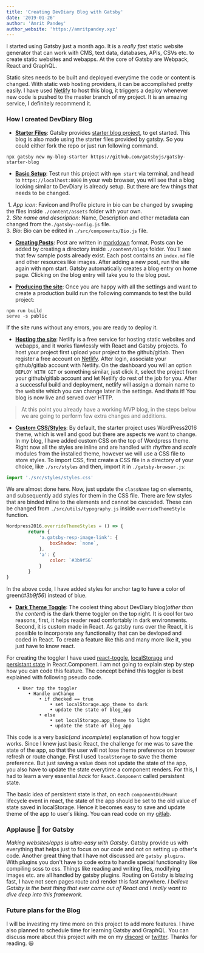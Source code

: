 ```yaml
---
title: 'Creating DevDiary Blog with Gatsby'
date: '2019-01-26'
author: 'Amrit Pandey'
author_website: 'https://amritpandey.xyz'
---
```


I started using Gatsby just a month ago. It is a *really fast* static website generator that can work with CMS, text data, databases, APIs, CSVs etc. to create static websites and  webapps. At the core of Gatsby are Webpack, React and GraphQL.

Static sites needs to be built and deployed everytime the code or content is changed. With static web hosting providers, it can be accomplished pretty easily. I have used [Netlify](https://www.netlify.com/) to host this blog, it triggers a deploy whenever new code is pushed to the master branch of my project. It is an amazing service, I definitely recommend it. 

### How I created DevDiary Blog

- <u>**Starter Files**</u>: Gatsby provides [starter blog project](https://github.com/gatsbyjs/gatsby-starter-blog), to get started. This blog is also made using the starter files provided by gatsby. So you could either fork the repo or just run following command.

```
npx gatsby new my-blog-starter https://github.com/gatsbyjs/gatsby-starter-blog
```

- <u>**Basic Setup**</u>: Test run this project with `npm start` via terminal, and head to `https://localhost:8000` in your web browser, you will see that a blog looking similar to DevDiary is already setup. But there are few things that needs to be changed.

​	 1. *App icon*: Favicon and Profile picture in bio can be changed by swaping the files inside `./content/assets` folder with your own.<br />
    2. *Site name and description*: Name, Description and other metadata can changed from the`./gatsby-config.js` file.<br />
    3. *Bio*: Bio can be edited in `./src/components/Bio.js` file.

- <u>**Creating Posts**</u>: Post are written in [markdown](https://www.markdowntutorial.com/) format. Posts can be added by creating a directory inside `./content/blogs` folder. You'll see that few sample posts already exist. Each post contains an `index.md` file and other resources like images. After adding a new post, run the site again with npm start. Gatsby automatically creates a blog entry on home page. Clicking on the blog entry will take you to the blog post.

- <u>**Producing the site**</u>: Once you are happy with all the settings and want to create a production build run the following commands to test the build project:
```
npm run build
serve -s public
```
If the site runs without any errors, you are ready to deploy it.

- <u>**Hosting the site**</u>: Netlify is a free service for hosting static websites and webapps, and it works flawlessly with React and Gatsby projects. To host your project first upload your project to the github/gitlab. Then register a free account on [Netlify](https://app.netlify.com/signup). After login, associate your github/gitlab account with Netlify. On the dashboard you will an option `DEPLOY WITH GIT` or something similar, just click it, select the project from your github/gitlab account and let Netlify do rest of the job for you. After a successful build and deployment, netlify will assign a domain name to the website which you can change later in the settings. And thats it! You blog is now live and served over HTTP.

> At this point you already have a working MVP blog, in the steps below we are going to perform few extra changes and additions.

- <u>**Custom CSS/Styles**</u>: By default, the starter project uses WordPress2016 theme, which is well and good but there are aspects we want to change. In my blog, I have added custom CSS on the top of Wordpress theme. Right now all the styles are inline and are handled with *rhythm* and *scale* modules from the installed theme, however we will use a CSS file to store styles. To import CSS, first create a CSS file in a directory of your choice, like `./src/styles` and then, import it in `./gatsby-browser.js`:
```js
import './src/styles/styles.css'
```
We are almost done here. Now, just update the `className` tag on elements, and subsequently add styles for them in the CSS file. There are few styles that are binded inline to the elements and cannot be cascaded. These can be changed from `./src/utils/typography.js` inside `overrideThemeStyle` function.
```js
Wordpress2016.overrideThemeStyles = () => {
        return {
            'a.gatsby-resp-image-link': {
                boxShadow: `none`,
            },
            'a': {
                color: `#3b9f56`
            }
        }
}
```
In the above code, I have added styles for anchor tag to have a color of green(*#3b9f56*) instead of blue.

- <u>**Dark Theme Toggle**</u>: The coolest thing about DevDiary blog(*other than the content*) is the dark theme toggler on the top right. It is cool for two reasons, first, it helps reader read comfortably in dark environments. Second, it is custom made in React. As gatsby runs over the React, it is possible to incorporate any functionality that can be devloped and coded in React. To create a feature like this and many more like it, you just have to know react. 

For creating the toggler I have used [react-toggle](https://github.com/aaronshaf/react-toggle), [localStorage](https://developer.mozilla.org/en-US/docs/Web/API/Window/localStorage) and [persistant state](https://blog.mgechev.com/2015/03/05/persistent-state-reactjs/) in React.Component. I am not going to explain step by step how you can code this feature. The concept behind this toggler is best explained with following pseudo code.
```
    • User tap the toggler
        • Handle onChange
            • if checked == true
                • set localStorage.app_theme to dark
                • update the state of blog_app
            • else
                • set localStorage.app_theme to light
                • update the state of blog_app
```
This code is a very basic(*and incomplete*) explanation of how toggler works. Since I knew just basic React, the challenge for me was to save the state of the app, so that the user will not lose theme preference on browser refresh or route change. First I used `localStorage` to save the theme preference. But just saving a value does not update the state of the app, you also have to update the state everytime a component renders. For this, I had to learn a very essential *hack* for `React.Component` called persistent state. 

The basic idea of persistent state is that, on each `componentDidMount` lifecycle event in react, the state of the app should be set to the old value of state saved in localStorage. Hence it becomes easy to save and update theme of the app to user's liking. You can read code on my [gitlab](https://gitlab.com/amritpandey/devdiary-blog).

### Applause 👏 for Gatsby
*Making websites/apps is ultra-easy with Gatsby*. Gatsby provide us with everything that helps just to focus on our code and not on setting up other's code. Another great thing that I have not discussed are `gatsby plugins`. With plugins you don't have to code extra to handle special functionality like compiling scss to css. Things like reading and writing files, modifying images etc. are all handled by gatsby plugins. Routing on Gatsby is blazing fast, I have not seen pages route and render this fast anywhere. *I believe Gatsby is the best thing that ever came out of React and I really want to dive deep into this framework*.

### Future plans for the Blog
I will be investing my time more on this project to add more features. I have also planned to schedule time for learning Gatsby and GraphQL. You can discuss more about this project with me on my [discord](https://discord.gg/6RYUs42) or [twitter](https://twitter.com/ap4tt). Thanks for reading. 😃